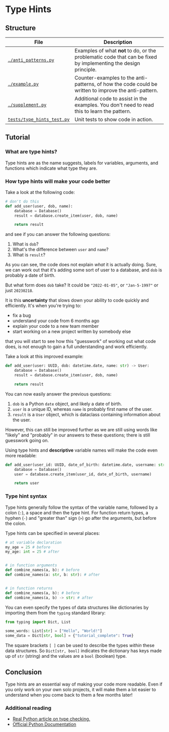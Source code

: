 # Type Hints

## Structure

| File                | Description |
| -----------         | ----------- |
| [`./anti_patterns.py`](anti_patterns.py)  | Examples of what **not** to do, or the problematic code that can be fixed by implementing the design principle.       |
| [`./example.py`](example.py)       | Counter-examples to the anti-patterns, of how the code could be written to improve the anti-pattern.        |
| [`./supplement.py`](supplement.py)     | Additional code to assist in the examples. You don't need to read this to learn the pattern.        |
| [`tests/type_hints_test.py`](../../tests/type_hints_test.py)   | Unit tests to show code in action.        |

## Tutorial

### What are type hints?

Type hints are as the name suggests, labels for variables, arguments, and functions 
which indicate what type they are. 

### How type hints will make your code better

Take a look at the following code:

```python
# don't do this
def add_user(user, dob, name):
    database = Database()
    result = database.create_item(user, dob, name)

    return result
```

and see if you can answer the following questions:

1. What is `dob`?
2. What's the difference between `user` and `name`?
3. What is `result`?

As you can see, the code does not explain _what_ it is actually doing. Sure, we can work
out that it's adding some sort of user to a database, and `dob` is probably a date of
birth.

But what form does `dob` take? It could be `"2022-01-05"`, or `"Jan-5-1997"` or just
`20230218`.

It is this **uncertainty** that slows down your ability to code quickly and efficiently.
It's when you're trying to:

- fix a bug
- understand your code from 6 months ago
- explain your code to a new team member
- start working on a new project written by somebody else

that you will start to see how this "guesswork" of working out what code does, is not
enough to gain a full understanding and work efficiently.

Take a look at this improved example:

```python
def add_user(user: UUID, dob: datetime.date, name: str) -> User:
    database = Database()
    result = database.create_item(user, dob, name)

    return result
```

You can now easily answer the previous questions:
1. `dob` is a Python `date` object, and likely a date of birth.
2. `user` is a unique ID, whereas `name` is probably first name of the user.
3. `result` is a `User` object, which is dataclass containing information about the
user.

However, this can still be improved further as we are still using words like "likely"
and "probably" in our answers to these questions; there is still guesswork going on.

Using type hints and **descriptive** variable names will make the code even more
readable:

```python
def add_user(user_id: UUID, date_of_birth: datetime.date, username: str) -> User:
    database = Database()
    user = database.create_item(user_id, date_of_birth, username)

    return user
```

### Type hint syntax

Type hints generally follow the syntax of the variable name, followed by a colon (`:`), a
space and then the type hint. For function return types, a hyphen (`-`) and
"greater than" sign (`>`) go after the arguments, but before the colon.

Type hints can be specified in several places:

```python
# at variable declaration
my_age = 25 # before
my_age: int = 25 # after


# in function arguments
def combine_names(a, b): # before
def combine_names(a: str, b: str): # after


# in function returns
def combine_names(a, b): # before
def combine_names(a, b) -> str: # after
```

You can even specify the types of data structures like dictionaries by importing them
from the `typing` standard library:

```python
from typing import Dict, List

some_words: List[str] = ["Hello", "World!"]
some_data = Dict[str, bool] = {"tutorial_complete": True}
```

The square brackets `[ ]` can be used to describe the types _within_ these data
structures. So `Dict[str, bool]` indicates the dictionary has keys made up of `str`
(string) and the values are a `bool` (boolean) type.

## Conclusion

Type hints are an essential way of making your code more readable. Even if you only
work on your own solo projects, it will make them a lot easier to understand when you
come back to them a few months later!

### Additional reading

 - [Real Python article on type checking.](https://realpython.com/python-type-checking/)
 - [Official Python Documentation](https://docs.python.org/3/library/typing.html)
